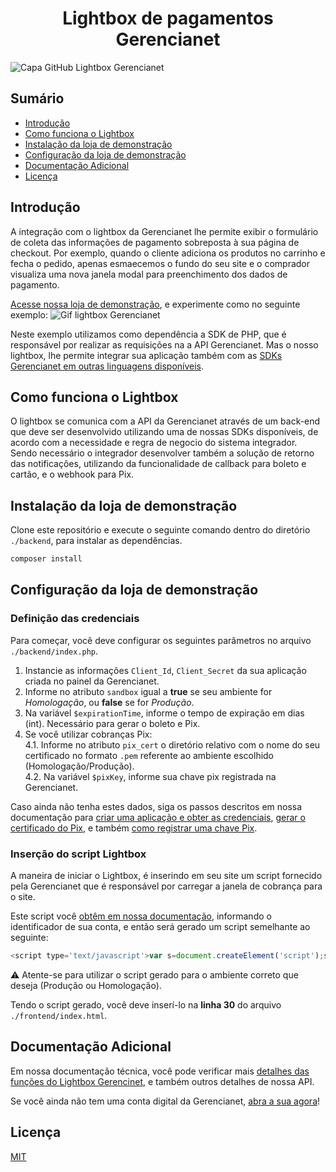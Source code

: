 <h1 align="center">Lightbox de pagamentos Gerencianet</h1>

![Capa GitHub Lightbox Gerencianet](https://media-exp1.licdn.com/dms/image/C4D1BAQH9taNIaZyh_Q/company-background_10000/0/1603126623964?e=2159024400&v=beta&t=coQC_AK70vTYL3NdvbeIaeYts8nKumNHjvvIGCmq5XA)

## Sumário

- [Introdução](#introdução)
- [Como funciona o Lightbox](#como-funciona-o-lightbox)
- [Instalação da loja de demonstração](#instalação-da-loja-de-demonstração)
- [Configuração da loja de demonstração](#configuração-da-loja-de-demonstração)
- [Documentação Adicional](#documentação-adicional)
- [Licença](#licença)


## Introdução

A integração com o lightbox da Gerencianet lhe permite exibir o formulário de coleta das informações de pagamento sobreposta à sua página de checkout. Por exemplo, quando o cliente adiciona os produtos no carrinho e fecha o pedido, apenas esmaecemos o fundo do seu site e o comprador visualiza uma nova janela modal para preenchimento dos dados de pagamento.

[Acesse nossa loja de demonstração](https://www.gerencianet.com.br/wp-content/themes/Gerencianet/lightbox/), e experimente como no seguinte exemplo:
![Gif lightbox Gerencianet](https://github.com/gerencianet/gn-lightbox-example/blob/master/frontend/assets/img/exemplo-lightbox.gif)

Neste exemplo utilizamos como dependência a SDK de PHP, que é responsável por realizar as requisições na a API Gerencianet. Mas o nosso lightbox, lhe permite integrar sua aplicação também com as [SDKs Gerencianet em outras linguagens disponíveis](https://github.com/gerencianet).


## **Como funciona o Lightbox**
O lightbox se comunica com a API da Gerencianet através de um back-end que deve ser desenvolvido utilizando uma de nossas SDKs disponíveis, de acordo com a necessidade e regra de negocio do sistema integrador. Sendo necessário o integrador desenvolver também a solução de retorno das notificações, utilizando da funcionalidade de callback para boleto e cartão, e o webhook para Pix.


## **Instalação da loja de demonstração**
Clone este repositório e execute o seguinte comando dentro do diretório `./backend`, para instalar as dependências.
```cmd
composer install
```


## **Configuração da loja de demonstração**

### **Definição das credenciais**
Para começar, você deve configurar os seguintes parâmetros no arquivo `./backend/index.php`. 
1. Instancie as informações `Client_Id`, `Client_Secret` da sua aplicação criada no painel da Gerencianet.
2. Informe no atributo `sandbox` igual a **true** se seu ambiente for *Homologação*, ou **false** se for *Produção*. 
3. Na variável `$expirationTime`, informe o tempo de expiração em dias (int). Necessário para gerar o boleto e Pix.
4. Se você utilizar cobranças Pix:  
  4.1. Informe no atributo `pix_cert` o diretório relativo com o nome do seu certificado no formato `.pem` referente ao ambiente escolhido (Homologação/Produção).  
  4.2. Na variável `$pixKey`, informe sua chave pix registrada na Gerencianet.

Caso ainda não tenha estes dados, siga os passos descritos em nossa documentação para [criar uma aplicação e obter as credenciais](https://dev.gerencianet.com.br/docs/api-pix-autenticacao-e-seguranca#section-obtendo-as-credenciais-da-aplica-o), [gerar o certificado do Pix](https://dev.gerencianet.com.br/docs/api-pix-autenticacao-e-seguranca#section-gerando-um-certificado-p12), e também [como registrar uma chave Pix](https://gerencianet.com.br/artigo/como-cadastrar-chaves-pix/).


### **Inserção do script Lightbox**
A maneira de iniciar o Lightbox, é inserindo em seu site um script fornecido pela Gerencianet que é responsável por carregar a janela de cobrança para o site.

Este script você [obtêm em nossa documentação](https://dev.gerencianet.com.br/docs/checkout-ligthbox), informando o identificador de sua conta, e então será gerado um script semelhante ao seguinte:

```js
<script type='text/javascript'>var s=document.createElement('script');s.type='text/javascript';var v=parseInt(Math.random()*1000000);s.src='https://sandbox.gerencianet.com.br/v1/cdn/lightbox/identificador_da_conta/'+v;s.async=false;s.id='identificador_da_conta';if(!document.getElementById('identificador_da_conta')){document.getElementsByTagName('head')[0].appendChild(s);};$gn={validForm:true,processed:false,done:{},ready:function(fn){$gn.done=fn;}};</script>
```

:warning: Atente-se para utilizar o script gerado para o ambiente correto que deseja (Produção ou Homologação).

Tendo o script gerado, você deve inserí-lo na **linha 30** do arquivo `./frontend/index.html`.


## **Documentação Adicional**

Em nossa documentação técnica, você pode verificar mais [detalhes das funções do Lightbox Gerencinet](https://dev.gerencianet.com.br/docs/checkout-ligthbox), e também outros detalhes de nossa API.

Se você ainda não tem uma conta digital da Gerencianet, [abra a sua agora](https://sistema.gerencianet.com.br/)!


## **Licença**
[MIT](LICENSE)

